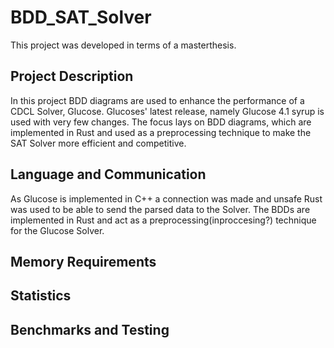 # BDD_SAT_Solver

This project was developed in terms of a masterthesis. 

## Project Description

In this project BDD diagrams are used to enhance the performance of a CDCL Solver, Glucose. Glucoses' latest release, namely Glucose 4.1 syrup is used with very few changes. The focus lays on BDD diagrams, which are implemented in Rust and used as a preprocessing technique to make the SAT Solver more efficient and competitive. 

## Language and Communication

As Glucose is implemented in C++ a connection was made and unsafe Rust was used to be able to send the parsed data to the Solver. The BDDs are implemented in Rust and act as a preprocessing(inproccesing?) technique for the Glucose Solver.

## Memory Requirements
## Statistics
## Benchmarks and Testing
